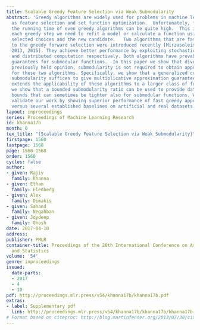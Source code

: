 ```yaml
---
title: Scalable Greedy Feature Selection via Weak Submodularity
abstract: 'Greedy algorithms are widely used for problems in machine learning such
  as feature selection and set function optimization.  Unfortunately, for large datasets,
  the running time of even greedy algorithms can be quite high.  This is because for
  each greedy step we need to refit a model or calculate a function using the previously
  selected choices and the new candidate.   Two algorithms that are faster approximations
  to the greedy forward selection were introduced recently [Mirzasoleiman et al.,
  2013, 2015]. They achieve better performance by exploiting stochastic evaluation
  and distributed computation respectively. Both algorithms have provable performance
  guarantees for submodular functions.  In this paper we show that divergent from
  previously held opinion, submodularity is not required to obtain approximation guarantees
  for these two algorithms. Specifically, we show that a generalized concept of weak
  submodularity suffices to give multiplicative approximation guarantees. Our result
  extends the applicability of these algorithms to a larger class of functions. Furthermore,
  we show that a bounded submodularity ratio can be used to provide data dependent
  bounds that can sometimes be tighter also for submodular functions. We empirically
  validate our work by showing superior performance of fast greedy approximations
  versus several established baselines on artificial and real datasets. '
layout: inproceedings
series: Proceedings of Machine Learning Research
id: khanna17b
month: 0
tex_title: "{Scalable Greedy Feature Selection via Weak Submodularity}"
firstpage: 1560
lastpage: 1568
page: 1560-1568
order: 1560
cycles: false
author:
- given: Rajiv
  family: Khanna
- given: Ethan
  family: Elenberg
- given: Alex
  family: Dimakis
- given: Sahand
  family: Negahban
- given: Joydeep
  family: Ghosh
date: 2017-04-10
address: 
publisher: PMLR
container-title: Proceedings of the 20th International Conference on Artificial Intelligence
  and Statistics
volume: '54'
genre: inproceedings
issued:
  date-parts:
  - 2017
  - 4
  - 10
pdf: http://proceedings.mlr.press/v54/khanna17b/khanna17b.pdf
extras:
- label: Supplementary pdf
  link: http://proceedings.mlr.press/v54/khanna17b/khanna17b/khanna17b-supp.pdf
# Format based on citeproc: http://blog.martinfenner.org/2013/07/30/citeproc-yaml-for-bibliographies/
---
```

